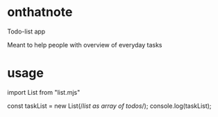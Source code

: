 # onthatnote
Todo-list app

Meant to help people with overview of everyday tasks

# usage

import List from "list.mjs"

const taskList = new List(/*list as array of todos*/);
    console.log(taskList);
